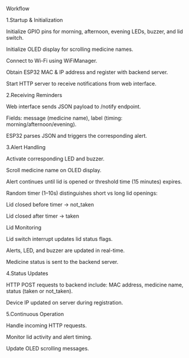 Workflow

1.Startup & Initialization

Initialize GPIO pins for morning, afternoon, evening LEDs, buzzer, and lid switch.

Initialize OLED display for scrolling medicine names.

Connect to Wi-Fi using WiFiManager.

Obtain ESP32 MAC & IP address and register with backend server.

Start HTTP server to receive notifications from web interface.

2.Receiving Reminders

Web interface sends JSON payload to /notify endpoint.

Fields: message (medicine name), label (timing: morning/afternoon/evening).

ESP32 parses JSON and triggers the corresponding alert.

3.Alert Handling

Activate corresponding LED and buzzer.

Scroll medicine name on OLED display.

Alert continues until lid is opened or threshold time (15 minutes) expires.

Random timer (1–10s) distinguishes short vs long lid openings:

Lid closed before timer → not_taken

Lid closed after timer → taken

Lid Monitoring

Lid switch interrupt updates lid status flags.

Alerts, LED, and buzzer are updated in real-time.

Medicine status is sent to the backend server.

4.Status Updates

HTTP POST requests to backend include: MAC address, medicine name, status (taken or not_taken).

Device IP updated on server during registration.

5.Continuous Operation

Handle incoming HTTP requests.

Monitor lid activity and alert timing.

Update OLED scrolling messages.
